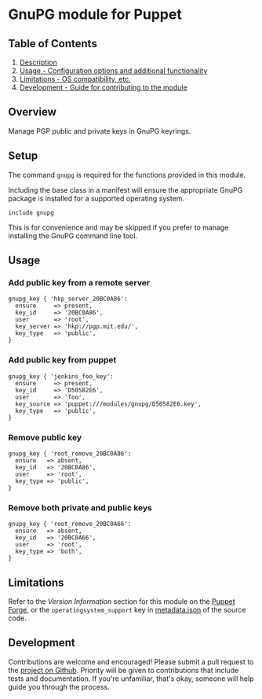 # GnuPG module for Puppet

## Table of Contents

1. [Description](#description)
1. [Usage - Configuration options and additional functionality](#usage)
1. [Limitations - OS compatibility, etc.](#limitations)
1. [Development - Guide for contributing to the module](#development)

## Overview

Manage PGP public and private keys in GnuPG keyrings.

## Setup

The command `gnupg` is required for the functions provided in this module.

Including the base class in a manifest will ensure the appropriate GnuPG
package is installed for a supported operating system.

```puppet
include gnupg
```

This is for convenience and may be skipped if you prefer to manage installing
the GnuPG command line tool.

## Usage

### Add public key from a remote server

```puppet
gnupg_key { 'hkp_server_20BC0A86':
  ensure     => present,
  key_id     => '20BC0A86',
  user       => 'root',
  key_server => 'hkp://pgp.mit.edu/',
  key_type   => 'public',
}
```

### Add public key from puppet

```puppet
gnupg_key { 'jenkins_foo_key':
  ensure     => present,
  key_id     => 'D50582E6',
  user       => 'foo',
  key_source => 'puppet:///modules/gnupg/D50582E6.key',
  key_type   => 'public',
}
```

### Remove public key

```puppet
gnupg_key { 'root_remove_20BC0A86':
  ensure   => absent,
  key_id   => '20BC0A86',
  user     => 'root',
  key_type => 'public',
}
```

### Remove both private and public keys

```puppet
gnupg_key { 'root_remove_20BC0A66':
  ensure   => absent,
  key_id   => '20BC0A66',
  user     => 'root',
  key_type => 'both',
}
```

## Limitations

Refer to the _Version Information_ section for this module on the
[Puppet Forge], or the `operatingsystem_support` key in [metadata.json]
of the source code.

## Development

Contributions are welcome and encouraged! Please submit a pull request to the
[project on Github]. Priority will be given to contributions that include
tests and documentation. If you're unfamiliar, that's okay, someone will help
guide you through the process.

[Puppet Forge]: https://forge.puppet.com/modules/h0tw1r3/gnupg
[project on Github]: https://github.com/h0tw1r3/puppet-gnupg
[metadata.json]: metadata.json
